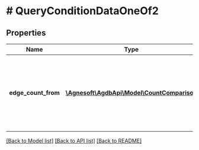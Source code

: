 # # QueryConditionDataOneOf2

## Properties

Name | Type | Description | Notes
------------ | ------------- | ------------- | -------------
**edge_count_from** | [**\Agnesoft\AgdbApi\Model\CountComparison**](CountComparison.md) | Tests the number of outgoing edges (from) of the current element. Takes count comparison (e.g. Equal, GreaterThan). |

[[Back to Model list]](../../README.md#models) [[Back to API list]](../../README.md#endpoints) [[Back to README]](../../README.md)
